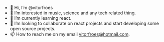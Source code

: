 - 👋 Hi, I’m @vitorfroes
- 👀 I’m interested in music, science and any tech related thing.
- 🌱 I’m currently learning react. 
- 💞️ I’m looking to collaborate on react projects and start developing some open source projects.
- 📫 How to reach me on my email vitorfroes@hotmail.com.

<!---
vitorfroes/vitorfroes is a ✨ special ✨ repository because its `README.md` (this file) appears on your GitHub profile.
You can click the Preview link to take a look at your changes.
--->

